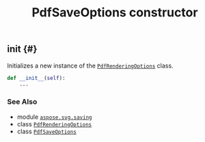 ﻿---
title: PdfSaveOptions constructor
second_title: Aspose.SVG for Python via .NET API References
description: 
type: docs
weight: 10
url: /python-net/aspose.svg.saving/pdfsaveoptions/__init__/
is_root: false
---

## __init__ {#}

Initializes a new instance of the [`PdfRenderingOptions`](/svg/python-net/aspose.svg.rendering.pdf/pdfrenderingoptions) class.



```python
def __init__(self):
    ...
```





### See Also
* module [`aspose.svg.saving`](../../)
* class [`PdfRenderingOptions`](/svg/python-net/aspose.svg.rendering.pdf/pdfrenderingoptions)
* class [`PdfSaveOptions`](/svg/python-net/aspose.svg.saving/pdfsaveoptions)

